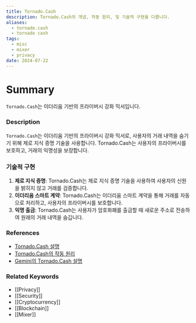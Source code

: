 ```yaml
---
title: Tornado.Cash
description: Tornado.Cash의 개념, 작동 원리, 및 기술적 구현을 다룹니다.
aliases:
  - tornado.cash
  - tornado cash
tags:
  - misc
  - mixer
  - privacy
date: 2024-07-22
---
```


# Summary

`Tornado.Cash`는 이더리움 기반의 프라이버시 강화 믹서입니다.

### Description

`Tornado.Cash`는 이더리움 기반의 프라이버시 강화 믹서로, 사용자의 거래 내역을 숨기기 위해 제로 지식 증명 기술을 사용합니다. Tornado.Cash는 사용자의 프라이버시를 보호하고, 거래의 익명성을 보장합니다.

### 기술적 구현

1. **제로 지식 증명**: Tornado.Cash는 제로 지식 증명 기술을 사용하여 사용자의 신원을 밝히지 않고 거래를 검증합니다.
2. **이더리움 스마트 계약**: Tornado.Cash는 이더리움 스마트 계약을 통해 거래를 자동으로 처리하고, 사용자의 프라이버시를 보호합니다.
3. **익명 출금**: Tornado.Cash는 사용자가 암호화폐를 출금할 때 새로운 주소로 전송하여 원래의 거래 내역을 숨깁니다.

### References

- [Tornado.Cash 설명](https://en.wikipedia.org/wiki/Tornado_Cash)
- [Tornado.Cash의 작동 원리](https://www.investopedia.com/terms/t/tornado-cash.asp)
- [Gemini의 Tornado.Cash 설명](https://www.gemini.com/cryptopedia/search?query=tornado-cash)

### Related Keywords

- [[Privacy]]
- [[Security]]
- [[Cryptocurrency]]
- [[Blockchain]]
- [[Mixer]]
